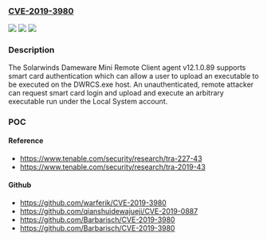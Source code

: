 ### [CVE-2019-3980](https://cve.mitre.org/cgi-bin/cvename.cgi?name=CVE-2019-3980)
![](https://img.shields.io/static/v1?label=Product&message=SolarWinds%20Dameware%20Remote%20Mini%20Remote%20Client%20Agent%20Service&color=blue)
![](https://img.shields.io/static/v1?label=Version&message=n%2Fa&color=blue)
![](https://img.shields.io/static/v1?label=Vulnerability&message=Unauthenticated%20Remote%20Code%20Execution.&color=brighgreen)

### Description

The Solarwinds Dameware Mini Remote Client agent v12.1.0.89 supports smart card authentication which can allow a user to upload an executable to be executed on the DWRCS.exe host. An unauthenticated, remote attacker can request smart card login and upload and execute an arbitrary executable run under the Local System account.

### POC

#### Reference
- https://www.tenable.com/security/research/tra-227-43
- https://www.tenable.com/security/research/tra-2019-43

#### Github
- https://github.com/warferik/CVE-2019-3980
- https://github.com/qianshuidewajueji/CVE-2019-0887
- https://github.com/Barbarisch/CVE-2019-3980
- https://github.com/Barbarisch/CVE-2019-3980

